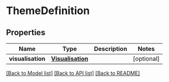 # ThemeDefinition

## Properties
Name | Type | Description | Notes
------------ | ------------- | ------------- | -------------
**visualisation** | [**Visualisation**](Visualisation.md) |  | [optional] 

[[Back to Model list]](../README.md#documentation-for-models) [[Back to API list]](../README.md#documentation-for-api-endpoints) [[Back to README]](../README.md)


